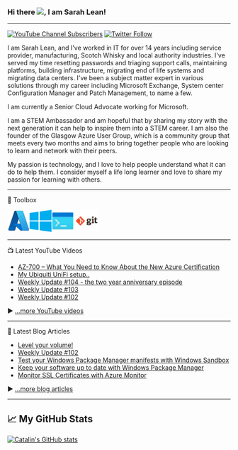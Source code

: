 ### Hi there <img src="https://raw.githubusercontent.com/MartinHeinz/MartinHeinz/master/wave.gif" width="30px">, I am Sarah Lean!

---

[![YouTube Channel Subscribers](https://img.shields.io/youtube/channel/subscribers/UCQ8U53KvEX2JuCe48MxmV3Q?label=People%20subscribed%20to%20my%20YouTube%20channel&style=social)](https://www.youtube.com/techielass?sub_confirmation=1) [![Twitter Follow](https://img.shields.io/twitter/follow/techielass?label=Twitter%20Followers&style=social)](https://twitter.com/intent/follow?screen_name=techielass)

I am Sarah Lean, and I've worked in IT for over 14 years including service provider, manufacturing, Scotch Whisky and local authority industries. I've served my time resetting passwords and triaging support calls, maintaining platforms, building infrastructure, migrating end of life systems and migrating data centers. I've been a subject matter expert in various solutions through my career including Microsoft Exchange, System center Configuration Manager and Patch Management, to name a few.

I am currently a Senior Cloud Advocate working for Microsoft.

I am a STEM Ambassador and am hopeful that by sharing my story with the next generation it can help to inspire them into a STEM career. I am also the founder of the Glasgow Azure User Group, which is a community group that meets every two months and aims to bring together people who are looking to learn and network with their peers.

My passion is technology, and I love to help people understand what it can do to help them. I consider myself a life long learner and love to share my passion for learning with others.

---

🧰 Toolbox

<img src="https://github.com/weeyin83/weeyin83/blob/main/icons/azure.jpg" alt="Azure" width="50" height="50"/><img src="https://github.com/weeyin83/weeyin83/blob/main/icons/windows-logo.png" alt="Microsoft Windows" width="50" height="50"/><img src="https://github.com/weeyin83/weeyin83/blob/main/icons/powershell.svg" alt="PowerShell" width="50" height="50"/> <img src="https://github.com/devicons/devicon/blob/master/icons/git/git-original-wordmark.svg" alt="Git" width="50" height="50"/>

---
📺 Latest YouTube Videos
<!-- YOUTUBE-VIDEOS-LIST:START -->
- [AZ-700 – What You Need to Know About the New Azure Certification](https://www.youtube.com/watch?v=6zWOCPPTG7A)
- [My Ubiquiti UniFi setup..](https://www.youtube.com/watch?v=sJWVlNUhokY)
- [Weekly Update #104 - the two year anniversary episode](https://www.youtube.com/watch?v=U17s8sdzFqU)
- [Weekly Update #103](https://www.youtube.com/watch?v=BnfYNnxPhSk)
- [Weekly Update #102](https://www.youtube.com/watch?v=lKZFXehDAnA)
<!-- YOUTUBE-VIDEOS-LIST:END -->

 ▶ [...more YouTube videos](https://www.youtube.com/channel/techielass?sub_confirmation=1)

---

📘 Latest Blog Articles

<!-- BLOG-POST-LIST:START -->
- [Level your volume!](https://www.techielass.com/level-your-volume/)
- [Weekly Update #102](https://www.techielass.com/weekly-update-102/)
- [Test your Windows Package Manager manifests with Windows Sandbox](https://www.techielass.com/test-your-windows-package-manager-manifests-with-windows-sandbox/)
- [Keep your software up to date with Windows Package Manager](https://www.techielass.com/keep-your-software-up-to-date-with-windows-package-manager/)
- [Monitor SSL Certificates with Azure Monitor](https://www.techielass.com/monitor-ssl-certificates-with-azure-monitor/)
<!-- BLOG-POST-LIST:END -->

▶ [...more blog articles](https://www.techielass.com)

---

## &#x1f4c8; My GitHub Stats

[![Catalin's GitHub stats](https://github-readme-stats.vercel.app/api?username=weeyin83&theme=radical)](https://github.com/anuraghazra/github-readme-stats)
